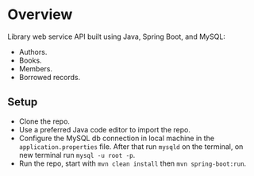 # Overview

Library web service API built using Java, Spring Boot, and MySQL: 
* Authors.
* Books.
* Members.
* Borrowed records.

## Setup
* Clone the repo.
* Use a preferred Java code editor to import the repo.
* Configure the MySQL db connection in local machine in the `application.properties` file. After that run `mysqld` on the terminal, on new terminal run `mysql -u root -p`.
* Run the repo, start with `mvn clean install` then `mvn spring-boot:run`.
